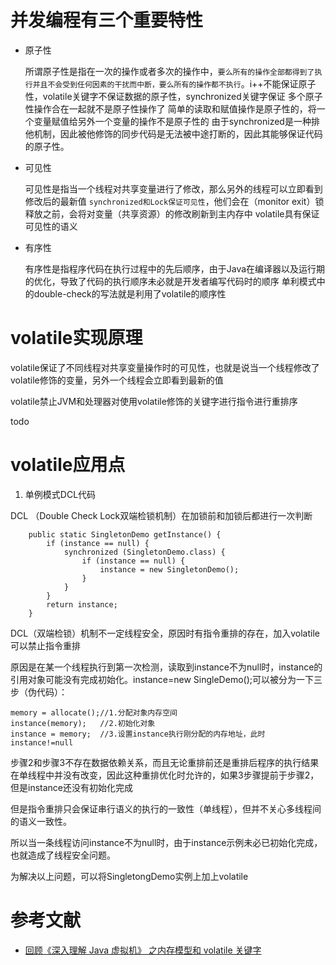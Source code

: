 # 并发编程有三个重要特性

- 原子性
 
	所谓原子性是指在一次的操作或者多次的操作中，`要么所有的操作全部都得到了执行并且不会受到任何因素的干扰而中断，要么所有的操作都不执行`。i++不能保证原子性，volatile关键字不保证数据的原子性，synchronized关键字保证
多个原子性操作合在一起就不是原子性操作了
简单的读取和赋值操作是原子性的，将一个变量赋值给另外一个变量的操作不是原子性的
由于synchronized是一种排他机制，因此被他修饰的同步代码是无法被中途打断的，因此其能够保证代码的原子性。
- 可见性

	可见性是指当一个线程对共享变量进行了修改，那么另外的线程可以立即看到修改后的最新值
`synchronized和Lock保证可见性`，他们会在（monitor exit）锁释放之前，会将对变量（共享资源）的修改刷新到主内存中
volatile具有保证可见性的语义

- 有序性

	有序性是指程序代码在执行过程中的先后顺序，由于Java在编译器以及运行期的优化，导致了代码的执行顺序未必就是开发者编写代码时的顺序
单利模式中的double-check的写法就是利用了volatile的顺序性

# volatile实现原理

volatile保证了不同线程对共享变量操作时的可见性，也就是说当一个线程修改了volatile修饰的变量，另外一个线程会立即看到最新的值

volatile禁止JVM和处理器对使用volatile修饰的关键字进行指令进行重排序


todo


# volatile应用点

1. 单例模式DCL代码

DCL （Double Check Lock双端检锁机制）在加锁前和加锁后都进行一次判断

```
    public static SingletonDemo getInstance() {
        if (instance == null) {
            synchronized (SingletonDemo.class) {
                if (instance == null) {
                    instance = new SingletonDemo();
                }
            }
        }
        return instance;
    }

```

DCL（双端检锁）机制不一定线程安全，原因时有指令重排的存在，加入volatile可以禁止指令重排

原因是在某一个线程执行到第一次检测，读取到instance不为null时，instance的引用对象可能没有完成初始化。instance=new SingleDemo();可以被分为一下三步（伪代码）：

```
memory = allocate();//1.分配对象内存空间
instance(memory);	//2.初始化对象
instance = memory;	//3.设置instance执行刚分配的内存地址，此时instance!=null

```

步骤2和步骤3不存在数据依赖关系，而且无论重排前还是重排后程序的执行结果在单线程中并没有改变，因此这种重排优化时允许的，如果3步骤提前于步骤2，但是instance还没有初始化完成

但是指令重排只会保证串行语义的执行的一致性（单线程），但并不关心多线程间的语义一致性。

所以当一条线程访问instance不为null时，由于instance示例未必已初始化完成，也就造成了线程安全问题。

为解决以上问题，可以将SingletongDemo实例上加上volatile



# 参考文献

- [回顾《深入理解 Java 虚拟机》 之内存模型和 volatile 关键字](https://chenjiayang.me/2019/02/12/jvm-java-volatile/)